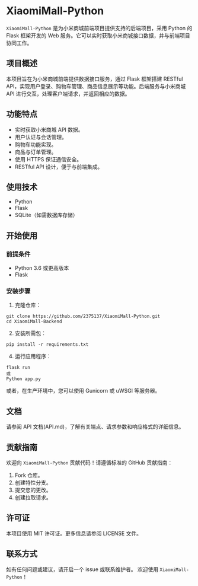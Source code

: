 # XiaomiMall-Python
`XiaomiMall-Python` 是为小米商城前端项目提供支持的后端项目，采用 Python 的 Flask 框架开发的 Web 服务。它可以实时获取小米商城接口数据，并与前端项目协同工作。
## 项目概述
本项目旨在为小米商城前端提供数据接口服务，通过 Flask 框架搭建 RESTful API，实现用户登录、购物车管理、商品信息展示等功能。后端服务与小米商城 API 进行交互，处理客户端请求，并返回相应的数据。
## 功能特点
- 实时获取小米商城 API 数据。
- 用户认证与会话管理。
- 购物车功能实现。
- 商品与订单管理。
- 使用 HTTPS 保证通信安全。
- RESTful API 设计，便于与前端集成。
## 使用技术
- Python
- Flask
- SQLite（如需数据库存储）
## 开始使用
### 前提条件
- Python 3.6 或更高版本
- Flask
### 安装步骤
1. 克隆仓库：
```
git clone https://github.com/2375137/XiaomiMall-Python.git
cd XiaomiMall-Backend
```
2. 安装所需包：
```
pip install -r requirements.txt
```

4. 运行应用程序：
```
flask run
或
Python app.py
```
或者，在生产环境中，您可以使用 Gunicorn 或 uWSGI 等服务器。
## 文档
请参阅 API 文档(API.md)，了解有关端点、请求参数和响应格式的详细信息。
## 贡献指南
欢迎向 `XiaomiMall-Python` 贡献代码！请遵循标准的 GitHub 贡献指南：
1. Fork 仓库。
2. 创建特性分支。
3. 提交您的更改。
4. 创建拉取请求。
## 许可证
本项目使用 MIT 许可证。更多信息请参阅 LICENSE 文件。
## 联系方式
如有任何问题或建议，请开启一个 issue 或联系维护者。
欢迎使用 `XiaomiMall-Python`！
